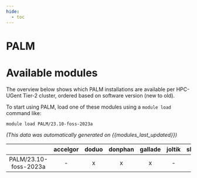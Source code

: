 ```yaml
---
hide:
  - toc
---
```


PALM
====

# Available modules


The overview below shows which PALM installations are available per HPC-UGent Tier-2 cluster, ordered based on software version (new to old).

To start using PALM, load one of these modules using a `module load` command like:

```shell
module load PALM/23.10-foss-2023a
```

*(This data was automatically generated on {{modules_last_updated}})*  

| |accelgor|doduo|donphan|gallade|joltik|shinx|
| :---: | :---: | :---: | :---: | :---: | :---: | :---: |
|PALM/23.10-foss-2023a|-|x|x|x|-|x|
